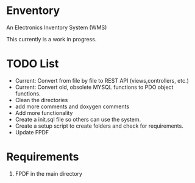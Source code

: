 # Enventory
An Electronics Inventory System (WMS)

This currently is a work in progress. 

# TODO List
 - Current: Convert from file by file to REST API (views,controllers, etc.)
 - Current: Convert old, obsolete MYSQL functions to PDO object functions.
 - Clean the directories
 - add more comments and doxygen comments
 - Add more functionality
 - Create a init.sql file so others can use the system.
 - Create a setup script to create folders and check for requirements.
 - Update FPDF
 
# Requirements
 1. FPDF in the main directory